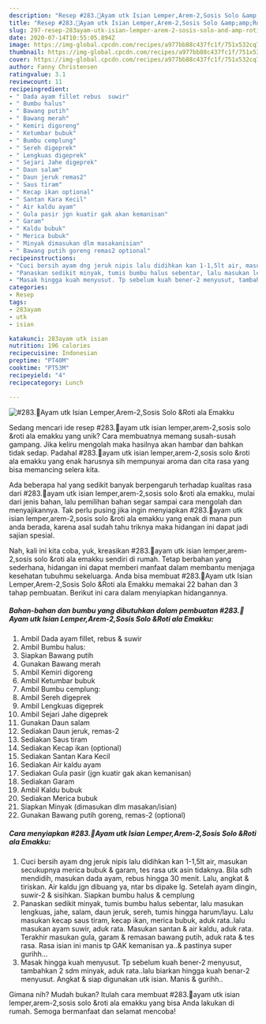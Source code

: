 ```yaml
---
description: "Resep #283.🍗Ayam utk Isian Lemper,Arem-2,Sosis Solo &amp;amp;Roti ala Emakku yang Sempurna"
title: "Resep #283.🍗Ayam utk Isian Lemper,Arem-2,Sosis Solo &amp;amp;Roti ala Emakku yang Sempurna"
slug: 297-resep-283ayam-utk-isian-lemper-arem-2-sosis-solo-and-amp-roti-ala-emakku-yang-sempurna
date: 2020-07-14T10:55:05.894Z
image: https://img-global.cpcdn.com/recipes/a977bb88c437fc1f/751x532cq70/283🍗ayam-utk-isian-lemperarem-2sosis-solo-roti-ala-emakku-foto-resep-utama.jpg
thumbnail: https://img-global.cpcdn.com/recipes/a977bb88c437fc1f/751x532cq70/283🍗ayam-utk-isian-lemperarem-2sosis-solo-roti-ala-emakku-foto-resep-utama.jpg
cover: https://img-global.cpcdn.com/recipes/a977bb88c437fc1f/751x532cq70/283🍗ayam-utk-isian-lemperarem-2sosis-solo-roti-ala-emakku-foto-resep-utama.jpg
author: Fanny Christensen
ratingvalue: 3.1
reviewcount: 11
recipeingredient:
- " Dada ayam fillet rebus  suwir"
- " Bumbu halus"
- " Bawang putih"
- " Bawang merah"
- " Kemiri digoreng"
- " Ketumbar bubuk"
- " Bumbu cemplung"
- " Sereh digeprek"
- " Lengkuas digeprek"
- " Sejari Jahe digeprek"
- " Daun salam"
- " Daun jeruk remas2"
- " Saus tiram"
- " Kecap ikan optional"
- " Santan Kara Kecil"
- " Air kaldu ayam"
- " Gula pasir jgn kuatir gak akan kemanisan"
- " Garam"
- " Kaldu bubuk"
- " Merica bubuk"
- " Minyak dimasukan dlm masakanisian"
- " Bawang putih goreng remas2 optional"
recipeinstructions:
- "Cuci bersih ayam dng jeruk nipis lalu didihkan kan 1-1,5lt air, masukan secukupnya merica bubuk &amp; garam, tes rasa utk asin tidaknya. Bila sdh mendidih, masukan dada ayam, rebus hingga 30 menit. Lalu, angkat &amp; tiriskan. Air kaldu jgn dibuang ya, ntar bs dipake lg. Setelah ayam dingin, suwir-2 &amp; sisihkan. Siapkan bumbu halus &amp; cemplung"
- "Panaskan sedikit minyak, tumis bumbu halus sebentar, lalu masukan lengkuas, jahe, salam, daun jeruk, sereh, tumis hingga harum/layu. Lalu masukan kecap saus tiram, kecap ikan, merica bubuk, aduk rata..lalu masukan ayam suwir, aduk rata. Masukan santan &amp; air kaldu, aduk rata. Terakhir masukan gula, garam &amp; remasan bawang putih, aduk rata &amp; tes rasa. Rasa isian ini manis tp GAK kemanisan ya..&amp; pastinya super gurihh..."
- "Masak hingga kuah menyusut. Tp sebelum kuah bener-2 menyusut, tambahkan 2 sdm minyak, aduk rata..lalu biarkan hingga kuah benar-2 menyusut. Angkat &amp; siap digunakan utk isian. Manis &amp; gurihh.."
categories:
- Resep
tags:
- 283ayam
- utk
- isian

katakunci: 283ayam utk isian 
nutrition: 196 calories
recipecuisine: Indonesian
preptime: "PT40M"
cooktime: "PT53M"
recipeyield: "4"
recipecategory: Lunch

---
```



![#283.🍗Ayam utk Isian Lemper,Arem-2,Sosis Solo &amp;Roti ala Emakku](https://img-global.cpcdn.com/recipes/a977bb88c437fc1f/751x532cq70/283🍗ayam-utk-isian-lemperarem-2sosis-solo-roti-ala-emakku-foto-resep-utama.jpg)

Sedang mencari ide resep #283.🍗ayam utk isian lemper,arem-2,sosis solo &amp;roti ala emakku yang unik? Cara membuatnya memang susah-susah gampang. Jika keliru mengolah maka hasilnya akan hambar dan bahkan tidak sedap. Padahal #283.🍗ayam utk isian lemper,arem-2,sosis solo &amp;roti ala emakku yang enak harusnya sih mempunyai aroma dan cita rasa yang bisa memancing selera kita.



Ada beberapa hal yang sedikit banyak berpengaruh terhadap kualitas rasa dari #283.🍗ayam utk isian lemper,arem-2,sosis solo &amp;roti ala emakku, mulai dari jenis bahan, lalu pemilihan bahan segar sampai cara mengolah dan menyajikannya. Tak perlu pusing jika ingin menyiapkan #283.🍗ayam utk isian lemper,arem-2,sosis solo &amp;roti ala emakku yang enak di mana pun anda berada, karena asal sudah tahu triknya maka hidangan ini dapat jadi sajian spesial.


Nah, kali ini kita coba, yuk, kreasikan #283.🍗ayam utk isian lemper,arem-2,sosis solo &amp;roti ala emakku sendiri di rumah. Tetap berbahan yang sederhana, hidangan ini dapat memberi manfaat dalam membantu menjaga kesehatan tubuhmu sekeluarga. Anda bisa membuat #283.🍗Ayam utk Isian Lemper,Arem-2,Sosis Solo &amp;Roti ala Emakku memakai 22 bahan dan 3 tahap pembuatan. Berikut ini cara dalam menyiapkan hidangannya.

<!--inarticleads1-->

##### Bahan-bahan dan bumbu yang dibutuhkan dalam pembuatan #283.🍗Ayam utk Isian Lemper,Arem-2,Sosis Solo &amp;Roti ala Emakku:

1. Ambil  Dada ayam fillet, rebus &amp; suwir
1. Ambil  Bumbu halus:
1. Siapkan  Bawang putih
1. Gunakan  Bawang merah
1. Ambil  Kemiri digoreng
1. Ambil  Ketumbar bubuk
1. Ambil  Bumbu cemplung:
1. Ambil  Sereh digeprek
1. Ambil  Lengkuas digeprek
1. Ambil  Sejari Jahe digeprek
1. Gunakan  Daun salam
1. Sediakan  Daun jeruk, remas-2
1. Sediakan  Saus tiram
1. Sediakan  Kecap ikan (optional)
1. Sediakan  Santan Kara Kecil
1. Sediakan  Air kaldu ayam
1. Sediakan  Gula pasir (jgn kuatir gak akan kemanisan)
1. Sediakan  Garam
1. Ambil  Kaldu bubuk
1. Sediakan  Merica bubuk
1. Siapkan  Minyak (dimasukan dlm masakan/isian)
1. Gunakan  Bawang putih goreng, remas-2 (optional)




<!--inarticleads2-->

##### Cara menyiapkan #283.🍗Ayam utk Isian Lemper,Arem-2,Sosis Solo &amp;Roti ala Emakku:

1. Cuci bersih ayam dng jeruk nipis lalu didihkan kan 1-1,5lt air, masukan secukupnya merica bubuk &amp; garam, tes rasa utk asin tidaknya. Bila sdh mendidih, masukan dada ayam, rebus hingga 30 menit. Lalu, angkat &amp; tiriskan. Air kaldu jgn dibuang ya, ntar bs dipake lg. Setelah ayam dingin, suwir-2 &amp; sisihkan. Siapkan bumbu halus &amp; cemplung
1. Panaskan sedikit minyak, tumis bumbu halus sebentar, lalu masukan lengkuas, jahe, salam, daun jeruk, sereh, tumis hingga harum/layu. Lalu masukan kecap saus tiram, kecap ikan, merica bubuk, aduk rata..lalu masukan ayam suwir, aduk rata. Masukan santan &amp; air kaldu, aduk rata. Terakhir masukan gula, garam &amp; remasan bawang putih, aduk rata &amp; tes rasa. Rasa isian ini manis tp GAK kemanisan ya..&amp; pastinya super gurihh...
1. Masak hingga kuah menyusut. Tp sebelum kuah bener-2 menyusut, tambahkan 2 sdm minyak, aduk rata..lalu biarkan hingga kuah benar-2 menyusut. Angkat &amp; siap digunakan utk isian. Manis &amp; gurihh..




Gimana nih? Mudah bukan? Itulah cara membuat #283.🍗ayam utk isian lemper,arem-2,sosis solo &amp;roti ala emakku yang bisa Anda lakukan di rumah. Semoga bermanfaat dan selamat mencoba!
